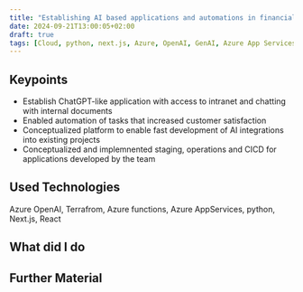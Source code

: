 ```yaml
---
title: "Establishing AI based applications and automations in financial sector"
date: 2024-09-21T13:00:05+02:00
draft: true
tags: [Cloud, python, next.js, Azure, OpenAI, GenAI, Azure App Services, Terraform]
---
```



## Keypoints

- Establish ChatGPT-like application with access to intranet and chatting with internal documents
- Enabled automation of tasks that increased customer satisfaction
- Conceptualized platform to enable fast development of AI integrations into existing projects
- Conceptualized and implemnented staging, operations and CICD for applications developed by the team

## Used Technologies

Azure OpenAI, Terrafrom, Azure functions, Azure AppServices, python, Next.js, React

## What did I do

## Further Material

